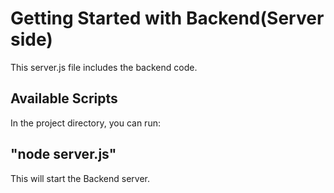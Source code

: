 # Getting Started with Backend(Server side)

This server.js file includes the backend code.

## Available Scripts

In the project directory, you can run:
## "node server.js"
This will start the Backend server.

